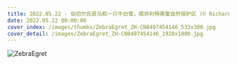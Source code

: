 ```yaml
---
title: 2022.05.22 - 伯切尔氏斑马和一只牛白鹭，南非利特弗雷自然保护区 (© Richard Du Toit/Minden Pictures)
date: 2022.05.22 00:00:00
cover_index: /images/thumbs/ZebraEgret_ZH-CN8497454146_533x300.jpg
cover_detail: /images/ZebraEgret_ZH-CN8497454146_1920x1080.jpg
---
```


![ZebraEgret](/images/ZebraEgret_ZH-CN8497454146_1920x1080.jpg)
